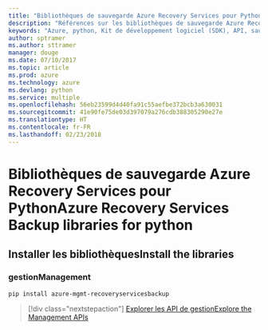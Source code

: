```yaml
---
title: "Bibliothèques de sauvegarde Azure Recovery Services pour Python"
description: "Références sur les bibliothèques de sauvegarde Azure Recovery Services pour Python"
keywords: "Azure, python, Kit de développement logiciel (SDK), API, sauvegarde Recovery Services"
author: sptramer
ms.author: sttramer
manager: douge
ms.date: 07/10/2017
ms.topic: article
ms.prod: azure
ms.technology: azure
ms.devlang: python
ms.service: multiple
ms.openlocfilehash: 56eb23599d4d40fa91c55aefbe372bcb3a630031
ms.sourcegitcommit: 41e90fe75de03d397079a276cdb388305290e27e
ms.translationtype: HT
ms.contentlocale: fr-FR
ms.lasthandoff: 02/23/2018
---
```

# <a name="azure-recovery-services-backup-libraries-for-python"></a><span data-ttu-id="f14a0-104">Bibliothèques de sauvegarde Azure Recovery Services pour Python</span><span class="sxs-lookup"><span data-stu-id="f14a0-104">Azure Recovery Services Backup libraries for python</span></span>

## <a name="install-the-libraries"></a><span data-ttu-id="f14a0-105">Installer les bibliothèques</span><span class="sxs-lookup"><span data-stu-id="f14a0-105">Install the libraries</span></span>


### <a name="management"></a><span data-ttu-id="f14a0-106">gestion</span><span class="sxs-lookup"><span data-stu-id="f14a0-106">Management</span></span>

```bash
pip install azure-mgmt-recoveryservicesbackup
```
> [!div class="nextstepaction"]
> [<span data-ttu-id="f14a0-107">Explorer les API de gestion</span><span class="sxs-lookup"><span data-stu-id="f14a0-107">Explore the Management APIs</span></span>](/python/api/overview/azure/recoveryservicesbackup/management)